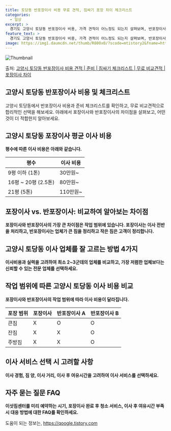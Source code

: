 ```yaml
---
title: 토당동 반포장이사 비용 무료 견적, 짐싸기 포장 차이 체크리스트
categories:
  - 일상
excerpt: >
  경기도 고양시 토당동 반포장이사 비용, 가격 견적이 어느정도 되는지 살펴보며, 반포장이사를 준비함에 있어 짐싸기 준비 체크리스트가 무엇인지 보겠습니다. 마지막으로 포장이사와 차이점을 통해 무료 비교견적으로 어떤 것이 더 합리적인 선택인지 공유 드립니다.고양시 토당동 포장이사 견적 샘플 보기 👈 클릭고양시 토당동 포장이사 가격 살펴보기 👈 클릭고양시 토당동 반포장이사 평균 이사 비용평수고양시 토당동 평균 이사 비용원룸 이사9평 이하 (1톤)30만원~투룸/쓰리룸 이사16평 ~ 20평 (2.5톤)80만원~쓰리룸 이사21평 (5톤) ~110만원~우리집 무료 이사견적 받기 👈 클릭포장 vs 반포장 이사: 비교하여 알아보는 차이점포장 이사와 반포장 이사의 가장 큰 차이점은 작업 범위에 있습니다.포장 이사포장 ..
feature_text: >
  경기도 고양시 토당동 반포장이사 비용, 가격 견적이 어느정도 되는지 살펴보며, 반포장이사를 준비함에 있어 짐싸기 준비 체크리스트가 무엇인지 보겠습니다. 마지막으로 포장이사와 차이점을 통해 무료 비교견적으로 어떤 것이 더 합리적인 선택인지 공유 드립니다.고양시 토당동 포장이사 견적 샘플 보기 👈 클릭고양시 토당동 포장이사 가격 살펴보기 👈 클릭고양시 토당동 반포장이사 평균 이사 비용평수고양시 토당동 평균 이사 비용원룸 이사9평 이하 (1톤)30만원~투룸/쓰리룸 이사16평 ~ 20평 (2.5톤)80만원~쓰리룸 이사21평 (5톤) ~110만원~우리집 무료 이사견적 받기 👈 클릭포장 vs 반포장 이사: 비교하여 알아보는 차이점포장 이사와 반포장 이사의 가장 큰 차이점은 작업 범위에 있습니다.포장 이사포장 ..
image: https://img1.daumcdn.net/thumb/R800x0/?scode=mtistory2&fname=https%3A%2F%2Fblog.kakaocdn.net%2Fdn%2Feg5xlO%2FbtsHarpyxcx%2FYbBOoTIo8akDXUqY8T5yZ0%2Fimg.webp
---
```


![Thumbnail](https://img1.daumcdn.net/thumb/R800x0/?scode=mtistory2&fname=https%3A%2F%2Fblog.kakaocdn.net%2Fdn%2Feg5xlO%2FbtsHarpyxcx%2FYbBOoTIo8akDXUqY8T5yZ0%2Fimg.webp)

<p>출처: <a href="https://qoogle.tistory.com/8998" rel="dofollow">고양시 토당동 반포장이사 비용 견적 | 준비 | 짐싸기 체크리스트 | 무료 비교견적 | 포장이사 차이</a> </p>

## 고양시 토당동 반포장이사 비용 및 체크리스트

고양시 토당동에서 반포장이사 비용과 준비 체크리스트를 확인하고, 무료 비교견적으로 합리적인 선택을 해보세요. 아래에서 포장이사와 반포장이사의
차이점을 살펴보고, 어떤 것이 더 적합한지 알아보세요.

## 고양시 토당동 포장이사 평균 이사 비용

**평수에 따른 이사 비용은 아래와 같습니다.**

**평수** | **이사 비용**  
---|---  
9평 이하 (1톤) | 30만원~  
16평 ~ 20평 (2.5톤) | 80만원~  
21평 (5톤) | 110만원~  
  
## 포장이사 vs. 반포장이사: 비교하여 알아보는 차이점

**포장이사와 반포장이사의 가장 큰 차이점은 작업 범위에 있습니다. 포장이사는 이사 전반을 처리하고, 반포장이사는 업체가 큰 짐을 정리하고
작은 짐은 고객이 정리합니다.**

## 고양시 토당동 이사 업체를 잘 고르는 방법 4가지

**이사비용과 실력을 고려하여 최소 2~3군데의 업체를 비교하고, 가장 저렴한 업체보다는 신뢰할 수 있는 전문 업체를 선택하세요.**

## 작업 범위에 따른 고양시 토당동 이사 비용 비교

**포장이사와 반포장이사의 작업 범위에 따라 이사 비용이 달라집니다.**

**포장 범위** | **포장이사** | **반포장이사 A** | **반포장이사 B**  
---|---|---|---  
큰짐 | X | O | O  
잔짐 | X | X | O  
주방짐 | X | X | O  
  
## 이사 서비스 선택 시 고려할 사항

**이사 경험, 짐 양, 이사 거리, 이사 후 여유시간을 고려하여 이사 서비스를 선택하세요.**

## 자주 묻는 질문 FAQ

**이삿짐센터를 미리 예약하는 시기, 포장이사 완료 후 청소 서비스, 이사 후 여유시간 부족 시 대응 방법에 대한 FAQ를 확인하세요.**

 

도움이 되는 정보는, <a href="https://qoogle.tistory.com" rel="dofollow">https://qoogle.tistory.com</a>


